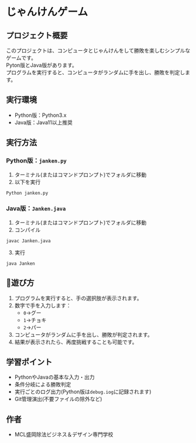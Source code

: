 # じゃんけんゲーム
## プロジェクト概要
このプロジェクトは、コンピュータとじゃんけんをして勝敗を楽しむシンプルなゲームです。  
Pyton版とJava版があります。  
プログラムを実行すると、コンピュータがランダムに手を出し、勝敗を判定します。  
## 実行環境
- Python版：Python3.x  
- Java版：Java11以上推奨  
## 実行方法
### Python版：`janken.py`
1. ターミナル(またはコマンドプロンプト)でフォルダに移動  
2. 以下を実行  
```
Python janken.py
```
### Java版：`Janken.java`
1. ターミナル(またはコマンドプロンプト)でフォルダに移動  
2. コンパイル  
```
javac Janken.java
```
3. 実行  
```
java Janken
```
## 🔗遊び方  
1. プログラムを実行すると、手の選択肢が表示されます。  
2. 数字で手を入力します：  
    - `0`→グー  
    - `1`→チョキ
    - `2`→パー
3. コンピュータがランダムに手を出し、勝敗が判定されます。
4. 結果が表示されたら、再度挑戦することも可能です。  
## 学習ポイント  
- PythonやJavaの基本な入力・出力  
- 条件分岐による勝敗判定
- 実行ごとのログ出力(Python版は`debug.iog`に記録されます)  
- Git管理演出(不要ファイルの除外など)  
## 作者  
- MCL盛岡除法ビジネス＆デザイン専門学校